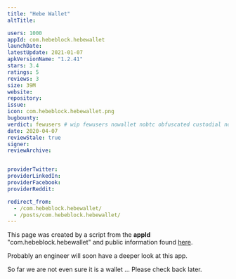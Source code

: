 ```yaml
---
title: "Hebe Wallet"
altTitle: 

users: 1000
appId: com.hebeblock.hebewallet
launchDate: 
latestUpdate: 2021-01-07
apkVersionName: "1.2.41"
stars: 3.4
ratings: 5
reviews: 3
size: 39M
website: 
repository: 
issue: 
icon: com.hebeblock.hebewallet.png
bugbounty: 
verdict: fewusers # wip fewusers nowallet nobtc obfuscated custodial nosource nonverifiable reproducible bounty defunct
date: 2020-04-07
reviewStale: true
signer: 
reviewArchive:


providerTwitter: 
providerLinkedIn: 
providerFacebook: 
providerReddit: 

redirect_from:
  - /com.hebeblock.hebewallet/
  - /posts/com.hebeblock.hebewallet/
---
```



This page was created by a script from the **appId** "com.hebeblock.hebewallet" and public
information found
[here](https://play.google.com/store/apps/details?id=com.hebeblock.hebewallet).

Probably an engineer will soon have a deeper look at this app.

So far we are not even sure it is a wallet ... Please check back later.